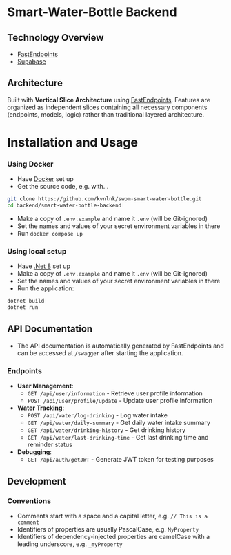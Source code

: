 # Smart-Water-Bottle Backend 
## Technology Overview
- [FastEndpoints](https://fast-endpoints.com/)
- [Supabase](https://supabase.com/)

## Architecture

Built with **Vertical Slice Architecture** using [FastEndpoints](https://fast-endpoints.com/). 
Features are organized as independent slices containing all necessary components (endpoints, models, logic) rather than traditional layered architecture.

# Installation and Usage
### Using Docker
- Have [Docker](https://www.docker.com/) set up
- Get the source code, e.g. with...
```sh
git clone https://github.com/kvnlnk/swpm-smart-water-bottle.git
cd backend/smart-water-bottle-backend
```
- Make a copy of `.env.example` and name it `.env` (will be Git-ignored)
- Set the names and values of your secret environment variables in there
- Run `docker compose up`
### Using local setup
- Have [.Net 8](https://dotnet.microsoft.com/en-us/) set up
- Make a copy of `.env.example` and name it `.env` (will be Git-ignored)
- Set the names and values of your secret environment variables in there
- Run the application:
```sh
dotnet build
dotnet run
```

## API Documentation
- The API documentation is automatically generated by FastEndpoints and can be accessed at `/swagger` after starting the application.

### Endpoints
- **User Management**:
    - `GET /api/user/information` - Retrieve user profile information
    - `POST /api/user/profile/update` - Update user profile information
- **Water Tracking**:
    - `POST /api/water/log-drinking` - Log water intake
    - `GET /api/water/daily-summary` - Get daily water intake summary
    - `GET /api/water/drinking-history` - Get drinking history
    - `GET /api/water/last-drinking-time` - Get last drinking time and reminder status
- **Debugging**:
    - `GET /api/auth/getJWT` - Generate JWT token for testing purposes

## Development

### Conventions
- Comments start with a space and a capital letter, e.g. `// This is a comment`
- Identifiers of properties are usually PascalCase, e.g. `MyProperty`
- Identifiers of dependency-injected properties are camelCase with a leading underscore, e.g. `_myProperty`